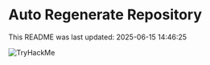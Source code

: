 # Auto Regenerate Repository

This README was last updated: 2025-06-15 14:46:25

 ![TryHackMe](https://tryhackme.com/badge/533634)